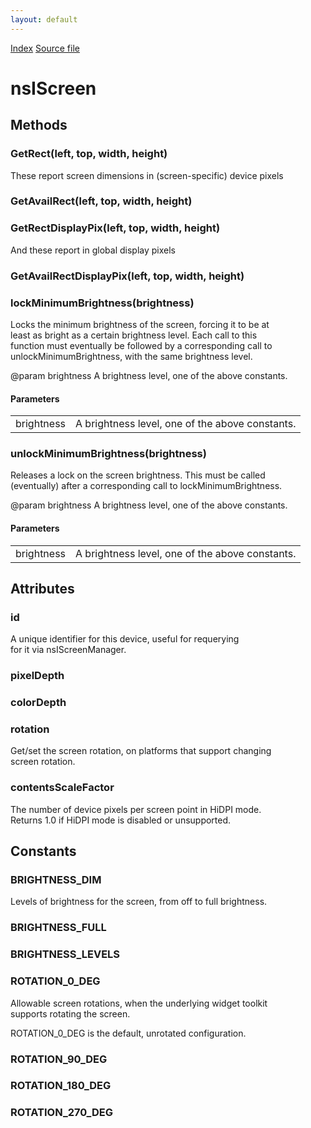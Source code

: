 ```yaml
---
layout: default
---
```

<div id='links'><a href="../index.html">Index</a>
<a href="http://dxr.mozilla.org/mozilla-central/source/widget/nsIScreen.idl">Source file</a>
</div>

# nsIScreen #

## Methods ##

### GetRect(left, top, width, height) ###
  
These report screen dimensions in (screen-specific) device pixels  
  

### GetAvailRect(left, top, width, height) ###

### GetRectDisplayPix(left, top, width, height) ###
  
And these report in global display pixels  
  

### GetAvailRectDisplayPix(left, top, width, height) ###

### lockMinimumBrightness(brightness) ###
  
Locks the minimum brightness of the screen, forcing it to be at  
least as bright as a certain brightness level. Each call to this  
function must eventually be followed by a corresponding call to  
unlockMinimumBrightness, with the same brightness level.  
  
@param brightness A brightness level, one of the above constants.  
  

#### Parameters ####

<table>

<tr>
<td>brightness</td>
<td>A brightness level, one of the above constants.  
</td>
</tr>

</table>

### unlockMinimumBrightness(brightness) ###
  
Releases a lock on the screen brightness. This must be called  
(eventually) after a corresponding call to lockMinimumBrightness.  
  
@param brightness A brightness level, one of the above constants.  
  

#### Parameters ####

<table>

<tr>
<td>brightness</td>
<td>A brightness level, one of the above constants.  
</td>
</tr>

</table>

## Attributes ##

### id ###
  
A unique identifier for this device, useful for requerying  
for it via nsIScreenManager.  
  

### pixelDepth ###

### colorDepth ###

### rotation ###
  
Get/set the screen rotation, on platforms that support changing  
screen rotation.  
  

### contentsScaleFactor ###
  
The number of device pixels per screen point in HiDPI mode.  
Returns 1.0 if HiDPI mode is disabled or unsupported.  
  

## Constants ##

### BRIGHTNESS_DIM ###
  
Levels of brightness for the screen, from off to full brightness.  
  

### BRIGHTNESS_FULL ###

### BRIGHTNESS_LEVELS ###

### ROTATION_0_DEG ###
  
Allowable screen rotations, when the underlying widget toolkit  
supports rotating the screen.  
  
ROTATION_0_DEG is the default, unrotated configuration.  
  

### ROTATION_90_DEG ###

### ROTATION_180_DEG ###

### ROTATION_270_DEG ###
